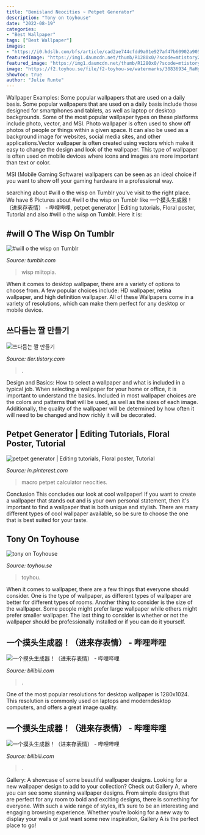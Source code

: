 ```yaml
---
title: "Benisland Neocities ~ Petpet Generator"
description: "Tony on toyhouse"
date: "2022-08-19"
categories:
- "Best Wallpaper"
tags: ["Best Wallpaper"]
images:
- "https://i0.hdslb.com/bfs/article/cad2ae744cfdd9a01e927af47b60902a905a0b8b.gif"
featuredImage: "https://img1.daumcdn.net/thumb/R1280x0/?scode=mtistory2&amp;fname=https:%2F%2Fblog.kakaocdn.net%2Fdn%2FA9GbJ%2FbtqNbvdYXWV%2FsFadOCifwxeaGsEHaadUy1%2Fimg.png"
featured_image: "https://img1.daumcdn.net/thumb/R1280x0/?scode=mtistory2&amp;fname=https:%2F%2Fblog.kakaocdn.net%2Fdn%2FA9GbJ%2FbtqNbvdYXWV%2FsFadOCifwxeaGsEHaadUy1%2Fimg.png"
image: "https://f2.toyhou.se/file/f2-toyhou-se/watermarks/30836934_RaHg0n5vk.png?1611694375"
ShowToc: true
author: "Julie Runte"
---
```



Wallpaper Examples: Some popular wallpapers that are used on a daily basis.
Some popular wallpapers that are used on a daily basis include those designed for smartphones and tablets, as well as laptop or desktop backgrounds. Some of the most popular wallpaper types on these platforms include photo, vector, and MSI. 
Photo wallpaper is often used to show off photos of people or things within a given space. It can also be used as a background image for websites, social media sites, and other applications.Vector wallpaper is often created using vectors which make it easy to change the design and look of the wallpaper. This type of wallpaper is often used on mobile devices where icons and images are more important than text or color. 

MSI (Mobile Gaming Software) wallpapers can be seen as an ideal choice if you want to show off your gaming hardware in a professional way.

	

		
searching about #will o the wisp on Tumblr you've visit to the right place. We have 6 Pictures about #will o the wisp on Tumblr like 一个摸头生成器！（进来存表情） - 哔哩哔哩, petpet generator | Editing tutorials, Floral poster, Tutorial and also #will o the wisp on Tumblr. Here it is:
		
    
## #will O The Wisp On Tumblr

<img loading=lazy src="https://64.media.tumblr.com/339526f17e9d33b9f1fc65fb0b12ccd5/89e2511a88d67e6c-1b/s640x960/de7a82e564ef693570c4708223583bd48de67fdb.png" onerror="this.onerror=null;this.src='https://tse1.mm.bing.net/th?id=OIP.aPopZelyL148hz7udQtuIAHaHa&amp;pid=15.1';" alt="#will o the wisp on Tumblr">

_Source: tumblr.com_

>wisp miitopia. 

	

When it comes to desktop wallpaper, there are a variety of options to choose from. A few popular choices include: HD wallpaper, retina wallpaper, and high definition wallpaper. All of these Wallpapers come in a variety of resolutions, which can make them perfect for any desktop or mobile device. 

    
## 쓰다듬는 짤 만들기

<img loading=lazy src="https://img1.daumcdn.net/thumb/R1280x0/?scode=mtistory2&amp;fname=https:%2F%2Fblog.kakaocdn.net%2Fdn%2FA9GbJ%2FbtqNbvdYXWV%2FsFadOCifwxeaGsEHaadUy1%2Fimg.png" onerror="this.onerror=null;this.src='https://tse4.mm.bing.net/th?id=OIP.XxzEpsHVlACuQUYiEsIRJQHaI0&amp;pid=15.1';" alt="쓰다듬는 짤 만들기">

_Source: tler.tistory.com_

>. 

	

Design and Basics: How to select a wallpaper and what is included in a typical job.
When selecting a wallpaper for your home or office, it is important to understand the basics. Included in most wallpaper choices are the colors and patterns that will be used, as well as the sizes of each image. Additionally, the quality of the wallpaper will be determined by how often it will need to be changed and how richly it will be decorated.

    
## Petpet Generator | Editing Tutorials, Floral Poster, Tutorial

<img loading=lazy src="https://i.pinimg.com/originals/ec/be/dd/ecbedd4113bb694bdec5fcfdd358f096.png" onerror="this.onerror=null;this.src='https://tse4.mm.bing.net/th?id=OIP.fbP1e2Gs4EY4iq7h9rOIpwHaHa&amp;pid=15.1';" alt="petpet generator | Editing tutorials, Floral poster, Tutorial">

_Source: in.pinterest.com_

>macro petpet calculator neocities. 

	

Conclusion
This concludes our look at cool wallpaper! If you want to create a wallpaper that stands out and is your own personal statement, then it's important to find a wallpaper that is both unique and stylish. There are many different types of cool wallpaper available, so be sure to choose the one that is best suited for your taste.

    
## Tony On Toyhouse

<img loading=lazy src="https://f2.toyhou.se/file/f2-toyhou-se/watermarks/30836934_RaHg0n5vk.png?1611694375" onerror="this.onerror=null;this.src='https://tse3.mm.bing.net/th?id=OIP.HUdko4BXI998UGw2XMefRwHaQu&amp;pid=15.1';" alt="tony on Toyhouse">

_Source: toyhou.se_

>toyhou. 

	

When it comes to wallpaper, there are a few things that everyone should consider. One is the type of wallpaper, as different types of wallpaper are better for different types of rooms. Another thing to consider is the size of the wallpaper. Some people might prefer large wallpaper while others might prefer smaller wallpaper. The last thing to consider is whether or not the wallpaper should be professionally installed or if you can do it yourself.

    
## 一个摸头生成器！（进来存表情） - 哔哩哔哩

<img loading=lazy src="https://i0.hdslb.com/bfs/article/8c483a53b84387baea39f9f6a44743e55a3a5237.gif" onerror="this.onerror=null;this.src='https://tse4.mm.bing.net/th?id=OIP.R3LsAZkrwV6fH2hg30nlMwAAAA&amp;pid=15.1';" alt="一个摸头生成器！（进来存表情） - 哔哩哔哩">

_Source: bilibili.com_

>. 

	

One of the most popular resolutions for desktop wallpaper is 1280x1024. This resolution is commonly used on laptops and moderndesktop computers, and offers a great image quality.

    
## 一个摸头生成器！（进来存表情） - 哔哩哔哩

<img loading=lazy src="https://i0.hdslb.com/bfs/article/cad2ae744cfdd9a01e927af47b60902a905a0b8b.gif" onerror="this.onerror=null;this.src='https://tse2.mm.bing.net/th?id=OIP.Wchb2z5PJBpSY2ahTGAq0wAAAA&amp;pid=15.1';" alt="一个摸头生成器！（进来存表情） - 哔哩哔哩">

_Source: bilibili.com_

>. 

	

Gallery: A showcase of some beautiful wallpaper designs.
Looking for a new wallpaper design to add to your collection? Check out Gallery A, where you can see some stunning wallpaper designs. From simple designs that are perfect for any room to bold and exciting designs, there is something for everyone. With such a wide range of styles, it’s sure to be an interesting and engaging browsing experience. Whether you’re looking for a new way to display your walls or just want some new inspiration, Gallery A is the perfect place to go!





	
	
